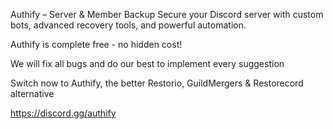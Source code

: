 Authify – Server & Member Backup
Secure your Discord server with custom bots, advanced recovery tools, and powerful automation.

Authify is complete free - no hidden cost!

We will fix all bugs and do our best to implement every suggestion

Switch now to Authify, the better Restorio, GuildMergers  & Restorecord alternative

https://discord.gg/authify
